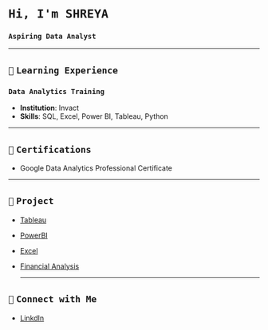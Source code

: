 # `Hi, I'm SHREYA`   
### `Aspiring Data Analyst`

---

## `📘` **`Learning Experience`**
### `Data Analytics Training`
- **Institution**: Invact
- **Skills**: SQL, Excel, Power BI, Tableau, Python  

 ---
 
## `📜` **`Certifications`**
- Google Data Analytics Professional Certificate

---

## `📂` **`Project`**
- [Tableau](https://public.tableau.com/app/profile/shreyashetty./vizzes)
- [PowerBI](https://github.com/shreyashetty-1/PowerBI-.git)
- [Excel](https://github.com/shreyashetty-1/Excel.git)
- [Financial Analysis](https://github.com/shreyashetty-1/Financial-Analysis.git)

   ---

## `📧` **`Connect with Me`** 
- [LinkdIn](https://www.linkedin.com/in/shreya-shetty-070037245/)



